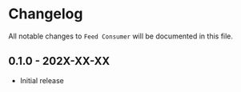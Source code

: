 # Changelog

All notable changes to `Feed Consumer` will be documented in this file.

## 0.1.0 - 202X-XX-XX

- Initial release
